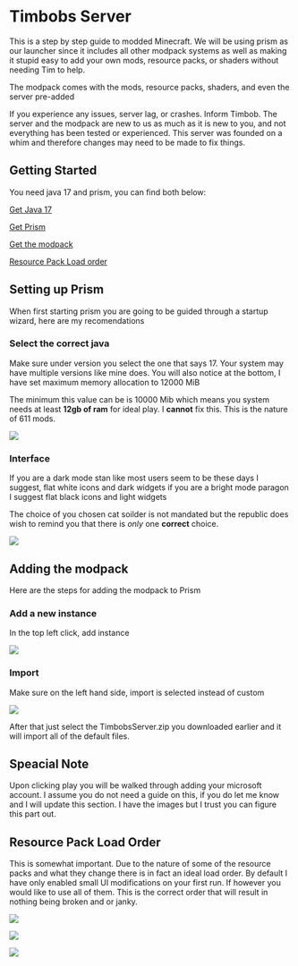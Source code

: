 # Timbobs Server
This is a step by step guide to modded Minecraft. We will be using prism as our launcher since it includes all other modpack systems as well as making it stupid easy to add your own mods, resource packs, or shaders without needing Tim to help.

The modpack comes with the mods, resource packs, shaders, and even the server pre-added

If you experience any issues, server lag, or crashes. Inform Timbob. The server and the modpack are new to us as much as it is new to you, and not everything has been tested or experienced. This server was founded on a whim and therefore changes may need to be made to fix things.

## Getting Started
You need java 17 and prism, you can find both below:

[Get Java 17](https://adoptium.net/temurin/releases/?arch=x64&package=jdk&version=17http:// "Get Java 17")

[Get Prism](https://prismlauncher.org/download/ "Get Prism")

[Get the modpack](https://drive.google.com/file/d/19AJ7Rz8mjl2VkOGs8B3saYx-bkRqe5eE/view?usp=sharing)

[Resource Pack Load order](#Resource-Pack-Load-Order)

## Setting up Prism
When first starting prism you are going to be guided through a startup wizard, here are my recomendations

### Select the correct java
Make sure under version you select the one that says 17. Your system may have multiple versions like mine does.
You will also notice at the bottom, I have set maximum memory allocation to 12000 MiB

The minimum this value can be is 10000 Mib which means you system needs at least **12gb of ram** for ideal play.
I **cannot** fix this. This is the nature of 611 mods.

![](https://cdn.discordapp.com/attachments/656911474525995021/1190471179140608121/170390099026952728.png?ex=65a1ebae&is=658f76ae&hm=70eab10a81c97e791ce0a0ed09d5b8f29e3d04d93789e6a4d91e314bfb15205d&)

### Interface
If you are a dark mode stan like most users seem to be these days I suggest, flat white icons and dark widgets
if you are a bright mode paragon I suggest flat black icons and light widgets

The choice of you chosen cat soilder is not mandated but the republic does wish to remind you that there is *only* one **correct** choice.

![](https://cdn.discordapp.com/attachments/656911474525995021/1190471303703040000/170390102026982576.png?ex=65a1ebcc&is=658f76cc&hm=c09eefef0f3948a19382785ae9086a406ded0b18d4d4e9b49a14f8a05ef936f0&)

## Adding the modpack
Here are the steps for adding the modpack to Prism

### Add a new instance
In the top left click, add instance

![](https://cdn.discordapp.com/attachments/656911474525995021/1190471430190678147/170390105027012763.png?ex=65a1ebea&is=658f76ea&hm=2609b4f646fe00f2c872933dd2a925eaf874f48063ed2b09e7cecaa698910b12&)

### Import
Make sure on the left hand side, import is selected instead of custom

![](https://cdn.discordapp.com/attachments/656911474525995021/1190471483517063249/170390106327025507.png?ex=65a1ebf7&is=658f76f7&hm=26dd7c5320ef366a81a17b8b917aa7547036cd66ec9900742c71dd5cd3261c5d&)

After that just select the TimbobsServer.zip you downloaded earlier and it will import all of the default files.

## Speacial Note
Upon clicking play you will be walked through adding your microsoft account. I assume you do not need a guide on this, if you do let me know and I will update this section. I have the images but I trust you can figure this part out.

## Resource Pack Load Order
This is somewhat important. Due to the nature of some of the resource packs and what they change there is in fact an ideal load order.
By default I have only enabled small UI modifications on your first run. If however you would like to use all of them. This is the correct order that will result in nothing being broken and or janky.

![](https://cdn.discordapp.com/attachments/656911474525995021/1190735321340584007/17039639684323499.png?ex=65a2e1af&is=65906caf&hm=4bc0c802a0d9cadf60966261fc95fd6eb37a883882e85aecff2e53dcff03518f&)

![](https://cdn.discordapp.com/attachments/656911474525995021/1190735321613226104/17039639684323499.png?ex=65a2e1af&is=65906caf&hm=2db72821b1d0b544dccabdb51e09cd85549c0e438b5e8ca1e9473fe5454573e8&)

![](https://cdn.discordapp.com/attachments/656911474525995021/1190735321906815018/17039639684323499.png?ex=65a2e1af&is=65906caf&hm=a4837214a050d7295d6511f7f0c06153c149c6460ddb3eabf199fd0e77607e75&)
